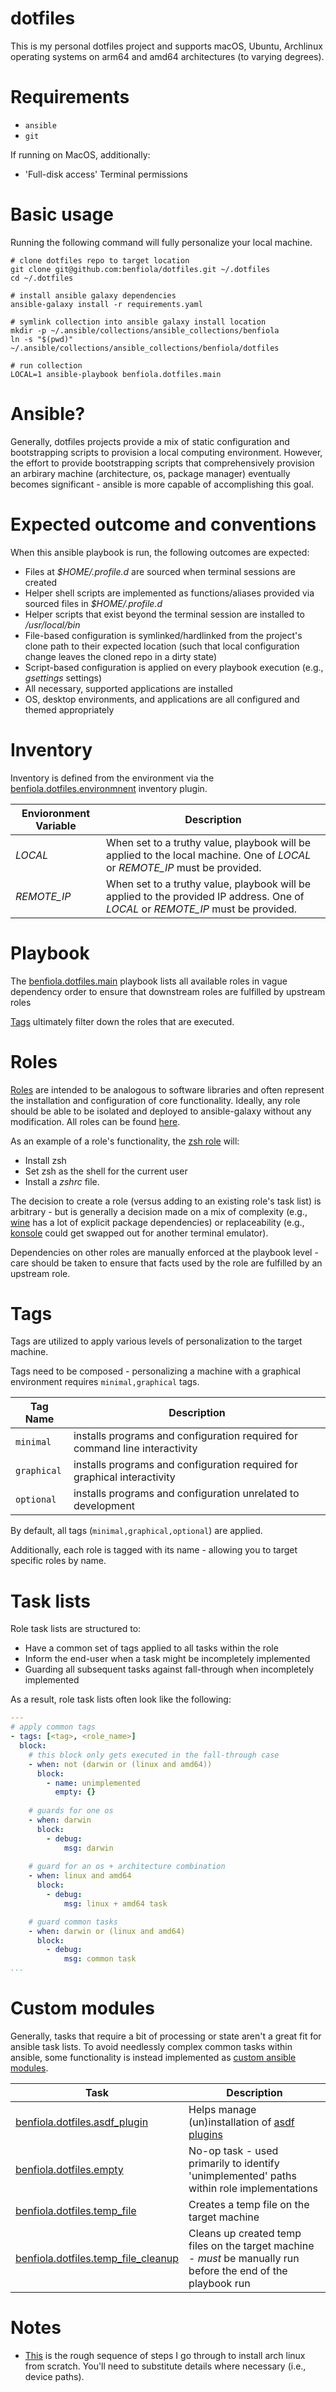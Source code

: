 # dotfiles

This is my personal dotfiles project and supports macOS, Ubuntu, Archlinux operating systems on arm64 and amd64 architectures (to varying degrees).

# Requirements

* `ansible`
* `git`

If running on MacOS, additionally:

* 'Full-disk access' Terminal permissions

# Basic usage

Running the following command will fully personalize your local machine.  

```shell
# clone dotfiles repo to target location
git clone git@github.com:benfiola/dotfiles.git ~/.dotfiles
cd ~/.dotfiles

# install ansible galaxy dependencies
ansible-galaxy install -r requirements.yaml

# symlink collection into ansible galaxy install location
mkdir -p ~/.ansible/collections/ansible_collections/benfiola
ln -s "$(pwd)" ~/.ansible/collections/ansible_collections/benfiola/dotfiles

# run collection
LOCAL=1 ansible-playbook benfiola.dotfiles.main
```

# Ansible?

Generally, dotfiles projects provide a mix of static configuration and bootstrapping scripts to provision a local computing environment.  However, the effort to provide bootstrapping scripts that comprehensively provision an arbirary machine (architecture, os, package manager)  eventually becomes significant - ansible is more capable of accomplishing this goal.

# Expected outcome and conventions

When this ansible playbook is run, the following outcomes are expected:

* Files at _$HOME/.profile.d_ are sourced when terminal sessions are created
* Helper shell scripts are implemented as functions/aliases provided via sourced files in _$HOME/.profile.d_
* Helper scripts that exist beyond the terminal session are installed to _/usr/local/bin_
* File-based configuration is symlinked/hardlinked from the project's clone path to their expected location (such that local configuration change leaves the cloned repo in a dirty state)
* Script-based configuration is applied on every playbook execution (e.g., _gsettings_ settings)
* All necessary, supported applications are installed
* OS, desktop environments, and applications are all configured and themed appropriately

# Inventory

Inventory is defined from the environment via the [benfiola.dotfiles.environmnent](./plugins/inventory/environment.py) inventory plugin.

| Envioronment Variable | Description |
| - | - |
| _LOCAL_ | When set to a truthy value, playbook will be applied to the local machine.  One of _LOCAL_ or _REMOTE_IP_ must be provided. |
| _REMOTE_IP_ | When set to a truthy value, playbook will be applied to the provided IP address. One of _LOCAL_ or _REMOTE_IP_ must be provided. |

# Playbook

The [benfiola.dotfiles.main](./playbooks/main.yaml) playbook lists all available roles in vague dependency order to ensure that downstream roles are fulfilled
 by upstream roles

[Tags](https://docs.ansible.com/ansible/latest/playbook_guide/playbooks_tags.html) ultimately filter down the roles that are executed.

# Roles

[Roles](https://docs.ansible.com/ansible/latest/playbook_guide/playbooks_reuse_roles.html) are intended to be analogous to software libraries and often represent the installation and configuration of core functionality.  Ideally, any role should be able to be isolated and deployed to ansible-galaxy without any modification.  All roles can be found [here](./roles).

As an example of a role's functionality, the [zsh role](./roles/zsh/tasks/main.yaml) will:

* Install zsh
* Set zsh as the shell for the current user
* Install a _zshrc_ file.

The decision to create a role (versus adding to an existing role's task list) is arbitrary - but is generally a decision made on a mix of complexity (e.g., [wine](./roles/wine/tasks/main.yaml) has a lot of explicit package dependencies) or replaceability (e.g., [konsole](./roles/konsole/tasks/main.yaml) could get swapped out for another terminal emulator).

Dependencies on other roles are manually enforced at the playbook level - care should be taken to ensure that facts used by the role are fulfilled by an upstream role.

# Tags

Tags are utilized to apply various levels of personalization to the target machine.  

Tags need to be composed - personalizing a machine with a graphical environment requires `minimal,graphical` tags.

| Tag Name | Description |
| - | - |
| `minimal` | installs programs and configuration required for command line interactivity |
| `graphical` | installs programs and configuration required for graphical interactivity |
| `optional` | installs programs and configuration unrelated to development |

By default, all tags (`minimal,graphical,optional`) are applied.

Additionally, each role is tagged with its name - allowing you to target specific roles by name.

# Task lists

Role task lists are structured to:

* Have a common set of tags applied to all tasks within the role
* Inform the end-user when a task might be incompletely implemented
* Guarding all subsequent tasks against fall-through when incompletely implemented

As a result, role task lists often look like the following:

```yaml
---
# apply common tags
- tags: [<tag>, <role_name>]
  block:
    # this block only gets executed in the fall-through case
    - when: not (darwin or (linux and amd64))
      block:
        - name: unimplemented
          empty: {}
    
    # guards for one os
    - when: darwin
      block:
        - debug:
            msg: darwin
    
    # guard for an os + architecture combination
    - when: linux and amd64
      block:
        - debug:
            msg: linux + amd64 task

    # guard common tasks
    - when: darwin or (linux and amd64)
      block:
        - debug:
            msg: common task
...
```

# Custom modules

Generally, tasks that require a bit of processing or state aren't a great fit for ansible task lists.  To avoid needlessly complex common tasks within ansible, some functionality is instead implemented as [custom ansible modules](https://docs.ansible.com/ansible/latest/dev_guide/developing_modules_general.html).

| Task | Description |
| - | - |
| [benfiola.dotfiles.asdf_plugin](./plugins/modules/asdf_plugin.py) | Helps manage (un)installation of [asdf plugins](https://github.com/asdf-vm/asdf-plugins) |
| [benfiola.dotfiles.empty](./plugins/modules/empty.py) | No-op task - used primarily to identify 'unimplemented' paths within role implementations |
| [benfiola.dotfiles.temp_file](./plugins/modules/temp_file.py) | Creates a temp file on the target machine |
| [benfiola.dotfiles.temp_file_cleanup](./plugins/modules/temp_file_cleanup.py) | Cleans up created temp files on the target machine - _must_ be manually run before the end of the playbook run |

# Notes

* [This](./archlinux-instructions.sh) is the rough sequence of steps I go through to install arch linux from scratch.  You'll need to substitute details where necessary (i.e., device paths).  
